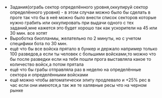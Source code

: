 * Задания(ограбь сектор определённого уровня,оккупируй сектор определённого уровня) - в этом случаи можно было бы сделать в проге так что бы в неё можно было внести список секторов которые нужно грабить или оккупировать при выдачи одного с тех заданий,мне кажется это будет хорошо так как ускорители на 45 или 30 мин. все хотят
* Выроботка биопланмы, желательно по 2 минуты, но с учетом специфики бота по 30 мин.
* ещё что бы все войска прятало в бункер и держало например только 100 разведов,а если ты человек с большими войсками,то можно что бы после разведки если на тебя пошли прога выставляла какое то количество войск,а потом прятала
* ещё что бы грабы отправляла раз в неделю на определённые сектора и определёнными войсками
* ещё можно чтобы автоматически элиту продлевало и +25% рес в час если они имеются,а так же те халявные ресы что на черном рынке
